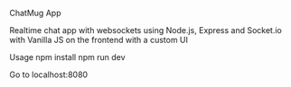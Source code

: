 ChatMug App

Realtime chat app with websockets using Node.js, Express and Socket.io with Vanilla JS on the frontend with a custom UI

Usage
npm install
npm run dev

Go to localhost:8080
